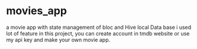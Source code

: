 # movies_app

a movie app with state management of bloc and Hive local Data base i used lot of feature in this project, you can create account in tmdb website or use my api key and make your own movie app.
